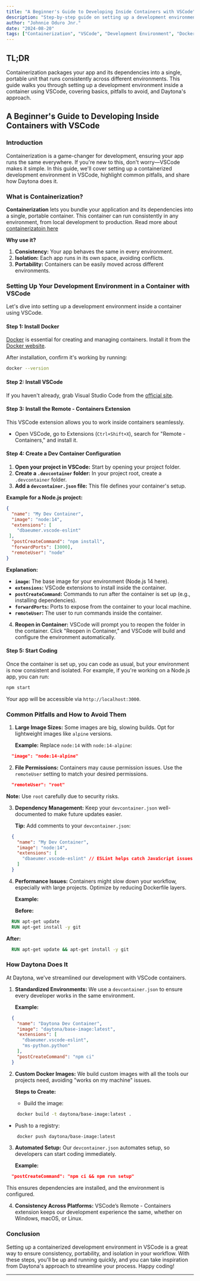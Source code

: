 ```yaml
---
title: "A Beginner's Guide to Developing Inside Containers with VSCode"
description: "Step-by-step guide on setting up a development environment inside a container using VSCode. Learn the basics of containerization, common pitfalls, and how Daytona does it."
author: "Johnnie Oduro Jnr."
date: "2024-08-20"
tags: ["Containerization", "VSCode", "Development Environment", "Docker", "Daytona"] 
---
```


## TL;DR

Containerization packages your app and its dependencies into a single, portable unit that runs consistently across different environments. This guide walks you through setting up a development environment inside a container using VSCode, covering basics, pitfalls to avoid, and Daytona's approach.

## A Beginner's Guide to Developing Inside Containers with VSCode

### Introduction

Containerization is a game-changer for development, ensuring your app runs the same everywhere. If you're new to this, don't worry—VSCode makes it simple. In this guide, we'll cover setting up a containerized development environment in VSCode, highlight common pitfalls, and share how Daytona does it.

### What is Containerization?

**Containerization** lets you bundle your application and its dependencies into a single, portable container. This container can run consistently in any environment, from local development to production. Read more about [containerizatoin here](https://www.daytona.io/definitions/c/containerization)

**Why use it?**
1. **Consistency:** Your app behaves the same in every environment.
2. **Isolation:** Each app runs in its own space, avoiding conflicts.
3. **Portability:** Containers can be easily moved across different environments.

### Setting Up Your Development Environment in a Container with VSCode

Let's dive into setting up a development environment inside a container using VSCode.

#### Step 1: Install Docker

[Docker](https://www.daytona.io/definitions/d/docker) is essential for creating and managing containers. Install it from the [Docker website](https://www.docker.com/products/docker-desktop).

After installation, confirm it's working by running:

```bash
docker --version
```

#### Step 2: Install VSCode

If you haven't already, grab Visual Studio Code from the [official site](https://code.visualstudio.com/).

#### Step 3: Install the Remote - Containers Extension

This VSCode extension allows you to work inside containers seamlessly.

- Open VSCode, go to Extensions (`Ctrl+Shift+X`), search for "Remote - Containers," and install it.

#### Step 4: Create a Dev Container Configuration

1. **Open your project in VSCode:** Start by opening your project folder.
2. **Create a `.devcontainer` folder:** In your project root, create a `.devcontainer` folder.
3. **Add a `devcontainer.json` file:** This file defines your container's setup.

**Example for a Node.js project:**

```json
{
  "name": "My Dev Container",
  "image": "node:14",
  "extensions": [
    "dbaeumer.vscode-eslint"
 ],
  "postCreateCommand": "npm install",
  "forwardPorts": [3000],
  "remoteUser": "node"
}
```

**Explanation:**
- **`image`:** The base image for your environment (Node.js 14 here).
- **`extensions`:** VSCode extensions to install inside the container.
- **`postCreateCommand`:** Commands to run after the container is set up (e.g., installing dependencies).
- **`forwardPorts`:** Ports to expose from the container to your local machine.
- **`remoteUser`:** The user to run commands inside the container.

4. **Reopen in Container:** VSCode will prompt you to reopen the folder in the container. Click "Reopen in Container," and VSCode will build and configure the environment automatically.

#### Step 5: Start Coding

Once the container is set up, you can code as usual, but your environment is now consistent and isolated. For example, if you're working on a Node.js app, you can run:

```bash
npm start
```

Your app will be accessible via `http://localhost:3000`.

### Common Pitfalls and How to Avoid Them

1. **Large Image Sizes:** Some images are big, slowing builds. Opt for lightweight images like `alpine` versions.

   **Example:**
 Replace `node:14` with `node:14-alpine`:

 ```json
   "image": "node:14-alpine"
 ```

2. **File Permissions:** Containers may cause permission issues. Use the `remoteUser` setting to match your desired permissions.

 ```json
   "remoteUser": "root"
 ```

   **Note:** Use `root` carefully due to security risks.

3. **Dependency Management:** Keep your `devcontainer.json` well-documented to make future updates easier.

   **Tip:** Add comments to your `devcontainer.json`:

 ```json
   {
     "name": "My Dev Container",
     "image": "node:14",
     "extensions": [
       "dbaeumer.vscode-eslint" // ESLint helps catch JavaScript issues
     ]
   }
 ```

4. **Performance Issues:** Containers might slow down your workflow, especially with large projects. Optimize by reducing Dockerfile layers.

   **Example:**

   **Before:**

 ```Dockerfile
   RUN apt-get update
   RUN apt-get install -y git
 ```

   **After:**

 ```Dockerfile
   RUN apt-get update && apt-get install -y git
 ```

### How Daytona Does It

At Daytona, we've streamlined our development with VSCode containers.

1. **Standardized Environments:** We use a `devcontainer.json` to ensure every developer works in the same environment.

   **Example:**

 ```json
   {
     "name": "Daytona Dev Container",
     "image": "daytona/base-image:latest",
     "extensions": [
       "dbaeumer.vscode-eslint",
       "ms-python.python"
     ],
     "postCreateCommand": "npm ci"
   }
 ```

2. **Custom Docker Images:** We build custom images with all the tools our projects need, avoiding "works on my machine" issues.

   **Steps to Create:**
   - Build the image:

 ```bash
     docker build -t daytona/base-image:latest .
 ```

   - Push to a registry:

 ```bash
     docker push daytona/base-image:latest
 ```

3. **Automated Setup:** Our `devcontainer.json` automates setup, so developers can start coding immediately.

   **Example:**

 ```json
   "postCreateCommand": "npm ci && npm run setup"
 ```

 This ensures dependencies are installed, and the environment is configured.

4. **Consistency Across Platforms:** VSCode’s Remote - Containers extension keeps our development experience the same, whether on Windows, macOS, or Linux.

### Conclusion

Setting up a containerized development environment in VSCode is a great way to ensure consistency, portability, and isolation in your workflow. With these steps, you'll be up and running quickly, and you can take inspiration from Daytona's approach to streamline your process. Happy coding!

---
